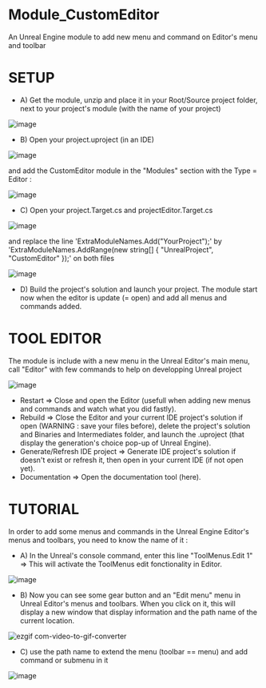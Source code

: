 # Module_CustomEditor
 An Unreal Engine module to add new menu and command on Editor's menu and toolbar

# SETUP
- A) Get the module, unzip and place it in your Root/Source project folder, next to your project's module (with the name of your project)

![image](https://github.com/user-attachments/assets/efa7b82f-f1c0-4605-ae97-d6b88751898f)

- B) Open your project.uproject (in an IDE)

![image](https://github.com/user-attachments/assets/7eb6478b-4571-4fea-a4e4-7ac4bb74daa1)

and add the CustomEditor module in the "Modules" section with the Type = Editor : 

![image](https://github.com/user-attachments/assets/483d9127-3fd2-4ecf-9f7e-a0d3ea183894)

- C) Open your project.Target.cs and projectEditor.Target.cs

![image](https://github.com/user-attachments/assets/4e38cb8b-1368-4f3b-a50a-36513ac9d30b)

and replace the line 'ExtraModuleNames.Add("YourProject");' by 'ExtraModuleNames.AddRange(new string[] { "UnrealProject", "CustomEditor" });' on both files

![image](https://github.com/user-attachments/assets/9755a4d1-ac61-46d0-96f1-c702988a5b72)

- D) Build the project's solution and launch your project. The module start now when the editor is update (= open) and add all menus and commands added. 

# TOOL EDITOR
The module is include with a new menu in the Unreal Editor's main menu, call "Editor" with few commands to help on developping Unreal project

![image](https://github.com/user-attachments/assets/e5cd3da7-1bab-4412-8c79-e35a4dd03c75)

- Restart => Close and open the Editor (usefull when adding new menus and commands and watch what you did fastly).
- Rebuild => Close the Editor and your current IDE project's solution if open (WARNING : save your files before), delete the project's solution and Binaries and Intermediates folder, and launch the .uproject (that display the generation's choice pop-up of Unreal Engine).
- Generate/Refresh IDE project => Generate IDE project's solution if doesn't exist or refresh it, then open in your current IDE (if not open yet).
- Documentation => Open the documentation tool (here).

# TUTORIAL
In order to add some menus and commands in the Unreal Engine Editor's menus and toolbars, you need to know the name of it :
- A) In the Unreal's console command, enter this line "ToolMenus.Edit 1" => This will activate the ToolMenus edit fonctionality in Editor.

![image](https://github.com/user-attachments/assets/f8e4d34f-89ec-48f5-93ef-6b91152a0664)

- B) Now you can see some gear button and an "Edit menu" menu in Unreal Editor's menus and toolbars. When you click on it, this will display a new window that display information and the path name of the current location.

![ezgif com-video-to-gif-converter](https://github.com/user-attachments/assets/939d8798-cb03-4df6-a703-573aef1178b1)

- C) use the path name to extend the menu (toolbar == menu) and add command or submenu in it 

![image](https://github.com/user-attachments/assets/1a1e2186-ae14-4993-a865-18e6afb33bd4)
